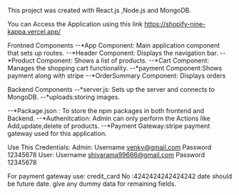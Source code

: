 
This project was created with React.js ,Node.js and MongoDB.

You can Access the Application using this link
https://shopify-nine-kappa.vercel.app/


Frontned Components
--*App Component: Main application component that sets up routes.
--*Header Component: Displays the navigation bar.
--*Product Component: Shows a list of products.
--*Cart Component: Manages the shopping cart functionality.
--*payment Component:Shows payment along with stripe
--*OrderSummary Component: Displays orders

Backend Components
--*server.js: Sets up the server and connects to MongoDB.
--*uploads:storing images.

--*Package.json : To store the npm packages in both frontend and Backend.
--*Authenitcation: Admin can only perform the Actions like Add,update,delete of products.
--*Payment Gateway:stripe payment gateway used for this application.

Use This Credentials:
Admin: Username venky@gmail.com Password 12345678
User: Username shivarama99666@gmail.com Password 12345678

For payment gateway use:
credit_card No :4242424242424242 
date should be future date.
give any dummy data for remaining fields.
